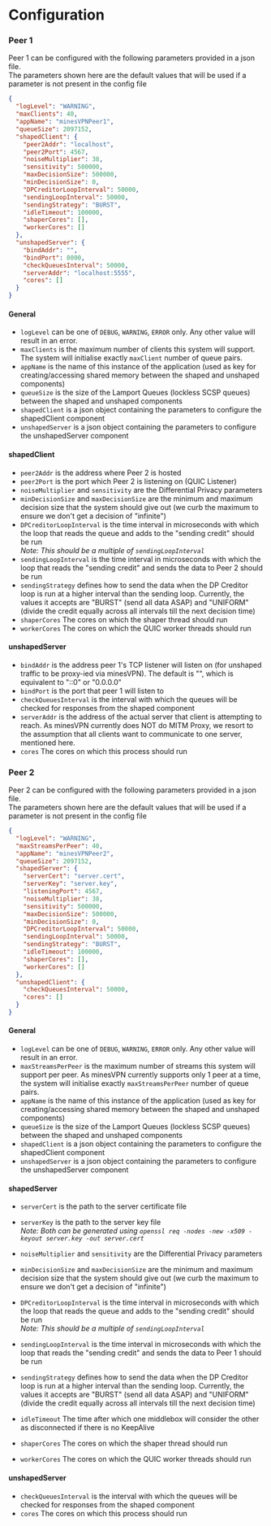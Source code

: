 # Configuration

### Peer 1

Peer 1 can be configured with the following parameters provided in a json
file.  
The parameters shown here are the default values that will be used if a
parameter is not present in the config file

```json
{
  "logLevel": "WARNING",
  "maxClients": 40,
  "appName": "minesVPNPeer1",
  "queueSize": 2097152,
  "shapedClient": {
    "peer2Addr": "localhost",
    "peer2Port": 4567,
    "noiseMultiplier": 38,
    "sensitivity": 500000,
    "maxDecisionSize": 500000,
    "minDecisionSize": 0,
    "DPCreditorLoopInterval": 50000,
    "sendingLoopInterval": 50000,
    "sendingStrategy": "BURST",
    "idleTimeout": 100000,
    "shaperCores": [],
    "workerCores": []
  },
  "unshapedServer": {
    "bindAddr": "",
    "bindPort": 8000,
    "checkQueuesInterval": 50000,
    "serverAddr": "localhost:5555",
    "cores": []
  }
}

```

#### General

- `logLevel` can be one of `DEBUG`, `WARNING`, `ERROR` only. Any other value
  will result in an error.
- `maxClients` is the maximum number of clients this system
  will support. The system will initialise exactly `maxClient` number of queue
  pairs.
- `appName` is the name of this instance of the application (used as key for
  creating/accessing shared memory between the shaped and unshaped components)
- `queueSize` is the size of the Lamport Queues (lockless SCSP queues)
  between the shaped and unshaped components
- `shapedClient` is a json object containing the parameters to configure the
  shapedClient component
- `unshapedServer` is a json object containing the parameters to configure the
  unshapedServer component

#### shapedClient

- `peer2Addr` is the address where Peer 2 is hosted
- `peer2Port` is the port which Peer 2 is listening on (QUIC Listener)
- `noiseMultiplier` and `sensitivity` are the Differential Privacy parameters
- `minDecisionSize` and `maxDecisionSize` are the minimum and maximum
  decision size that the system should give out (we curb the maximum to
  ensure we don't get a decision of "infinite")
- `DPCreditorLoopInterval` is the time interval in microseconds with which the
  loop that reads the queue and adds to the "sending credit" should be run  
  _Note: This should be a multiple of `sendingLoopInterval`_
- `sendingLoopInterval` is the time interval in microseconds with which the
  loop that reads the "sending credit" and sends the data to Peer 2 should
  be run
- `sendingStrategy` defines how to send the data when the DP Creditor loop
  is run at a higher interval than the sending loop. Currently, the values it
  accepts are "BURST" (send all data ASAP) and "UNIFORM" (divide the credit
  equally across all intervals till the next decision time)
- `shaperCores` The cores on which the shaper thread should run
- `workerCores` The cores on which the QUIC worker threads should run

#### unshapedServer

- `bindAddr` is the address peer 1's TCP listener will listen on (for
  unshaped traffic to be proxy-ied via minesVPN). The default is "", which
  is equivalent to "::0" or "0.0.0.0"
- `bindPort` is the port that peer 1 will listen to
- `checkQueuesInterval` is the interval with which the queues will be
  checked for responses from the shaped component
- `serverAddr` is the address of the actual server that client is attempting
  to reach. As minesVPN currently does NOT do MITM Proxy, we resort to the
  assumption that all clients want to communicate to one server, mentioned here.
- `cores` The cores on which this process should run

### Peer 2

Peer 2 can be configured with the following parameters provided in a json
file.  
The parameters shown here are the default values that will be used if a
parameter is not present in the config file

```json
{
  "logLevel": "WARNING",
  "maxStreamsPerPeer": 40,
  "appName": "minesVPNPeer2",
  "queueSize": 2097152,
  "shapedServer": {
    "serverCert": "server.cert",
    "serverKey": "server.key",
    "listeningPort": 4567,
    "noiseMultiplier": 38,
    "sensitivity": 500000,
    "maxDecisionSize": 500000,
    "minDecisionSize": 0,
    "DPCreditorLoopInterval": 50000,
    "sendingLoopInterval": 50000,
    "sendingStrategy": "BURST",
    "idleTimeout": 100000,
    "shaperCores": [],
    "workerCores": []
  },
  "unshapedClient": {
    "checkQueuesInterval": 50000,
    "cores": []
  }
}
```

#### General

- `logLevel` can be one of `DEBUG`, `WARNING`, `ERROR` only. Any other value
  will result in an error.
- `maxStreamsPerPeer` is the maximum number of streams this
  system will support per peer. As minesVPN currently supports only 1 peer
  at a time, the system will initialise exactly  `maxStreamsPerPeer`  number of
  queue pairs.
- `appName` is the name of this instance of the application (used as key for
  creating/accessing shared memory between the shaped and unshaped components)
- `queueSize` is the size of the Lamport Queues (lockless SCSP queues)
  between the shaped and unshaped components
- `shapedClient` is a json object containing the parameters to configure the
  shapedClient component
- `unshapedServer` is a json object containing the parameters to configure the
  unshapedServer component

#### shapedServer

- `serverCert` is the path to the server certificate file
- `serverKey` is the path to the server key file  
  _Note: Both can be generated
  using `openssl req -nodes -new -x509 -keyout server.key -out server.cert`_

- `noiseMultiplier` and `sensitivity` are the Differential Privacy parameters
- `minDecisionSize` and `maxDecisionSize` are the minimum and maximum
  decision size that the system should give out (we curb the maximum to
  ensure we don't get a decision of "infinite")
- `DPCreditorLoopInterval` is the time interval in microseconds with which the
  loop that reads the queue and adds to the "sending credit" should be run  
  _Note: This should be a multiple of `sendingLoopInterval`_
- `sendingLoopInterval` is the time interval in microseconds with which the
  loop that reads the "sending credit" and sends the data to Peer 1 should
  be run
- `sendingStrategy` defines how to send the data when the DP Creditor loop
  is run at a higher interval than the sending loop. Currently, the values it
  accepts are "BURST" (send all data ASAP) and "UNIFORM" (divide the credit
  equally across all intervals till the next decision time)
- `idleTimeout` The time after which one middlebox will consider the other
  as disconnected if there is no KeepAlive
- `shaperCores` The cores on which the shaper thread should run
- `workerCores` The cores on which the QUIC worker threads should run

#### unshapedServer

- `checkQueuesInterval` is the interval with which the queues will be
  checked for responses from the shaped component
- `cores` The cores on which this process should run